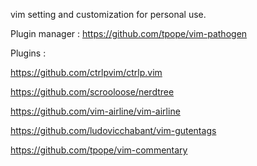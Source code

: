 vim setting and customization for personal use.

Plugin manager :
https://github.com/tpope/vim-pathogen

Plugins :

https://github.com/ctrlpvim/ctrlp.vim

https://github.com/scrooloose/nerdtree

https://github.com/vim-airline/vim-airline

https://github.com/ludovicchabant/vim-gutentags

https://github.com/tpope/vim-commentary

